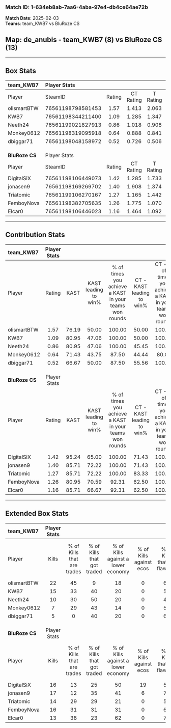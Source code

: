 ### Match ID: 1-634eb8ab-7aa6-4aba-97e4-db4ce64ae72b  
**Match Date**: 2025-02-03  
**Teams**: team_KWB7 vs BluRoze CS  

## **Map**: de_anubis - team_KWB7 (8) vs BluRoze CS (13)  
---  

## Box Stats  

| **team_KWB7**  | Player Stats      |        |           |          |       |       |       |         |        |      |     |
| :- | :- | :-: | :-: | :-: | :-: | :-: | :-: | :-: | :-: | :-: | :-: |
| Player         | SteamID           | Rating | CT Rating | T Rating | KAST  |  ADR  | Kills | Assists | Deaths | K/D  | HS% |
| olismartBTW    | 76561198798581453 |  1.57  |   1.413   |  2.063   | 76.19 | 111.6 |  22   |    4    |   13   | 1.69 | 54  |
| KWB7           | 76561198344211400 |  1.09  |   1.285   |  1.347   | 80.95 | 74.3  |  15   |    3    |   17   | 0.88 | 26  |
| Neeth24        | 76561199021827913 |  0.86  |   1.018   |  0.908   | 80.95 | 41.0  |  10   |    4    |   14   | 0.71 | 10  |
| Monkey0612     | 76561198319095918 |  0.64  |   0.888   |  0.841   | 71.43 | 53.7  |   7   |    5    |   17   | 0.41 | 57  |
| dbiggar71      | 76561198048158972 |  0.52  |   0.726   |  0.506   | 66.67 | 47.4  |   5   |    5    |   16   | 0.31 | 20  |
|                |                   |        |           |          |       |       |       |         |        |      |     |
|                |                   |        |           |          |       |       |       |         |        |      |     |
|                |                   |        |           |          |       |       |       |         |        |      |     |
| **BluRoze CS** | Player Stats      |        |           |          |       |       |       |         |        |      |     |
| Player         | SteamID           | Rating | CT Rating | T Rating | KAST  |  ADR  | Kills | Assists | Deaths | K/D  | HS% |
| DigitalSiX     | 76561198106449073 |  1.42  |   1.285   |  1.733   | 95.24 | 108.6 |  16   |    8    |   15   | 1.07 | 50  |
| jonasen9       | 76561198169269702 |  1.40  |   1.908   |  1.374   | 85.71 | 83.9  |  17   |    6    |   11   | 1.55 | 41  |
| Triatomic      | 76561199106270167 |  1.27  |   1.165   |  1.442   | 85.71 | 74.1  |  14   |    5    |   10   | 1.40 | 57  |
| FemboyNova     | 76561198382705635 |  1.26  |   1.775   |  1.070   | 80.95 | 76.5  |  16   |    8    |   13   | 1.23 | 50  |
| Elcar0         | 76561198106446023 |  1.16  |   1.464   |  1.092   | 85.71 | 59.4  |  13   |    6    |   11   | 1.18 |  7  |
---  

## Contribution Stats  

| **team_KWB7**  | Player Stats |       |                      |                                                        |                           |                                                             |                          |                                                            |
| :- | :-: | :-: | :-: | :-: | :-: | :-: | :-: | :-: |
| Player         |    Rating    | KAST  | KAST leading to win% | % of times you achieve a KAST in your teams won rounds | CT - KAST leading to win% | CT - % of times you achieve a KAST in your teams won rounds | T - KAST leading to win% | T - % of times you achieve a KAST in your teams won rounds |
| olismartBTW    |     1.57     | 76.19 |        50.00         |                         100.00                         |           50.00           |                           100.00                            |          50.00           |                           100.00                           |
| KWB7           |     1.09     | 80.95 |        47.06         |                         100.00                         |           50.00           |                           100.00                            |          42.86           |                           100.00                           |
| Neeth24        |     0.86     | 80.95 |        47.06         |                         100.00                         |           45.45           |                           100.00                            |          50.00           |                           100.00                           |
| Monkey0612     |     0.64     | 71.43 |        43.75         |                         87.50                          |           44.44           |                            80.00                            |          42.86           |                           100.00                           |
| dbiggar71      |     0.52     | 66.67 |        50.00         |                         87.50                          |           55.56           |                           100.00                            |          40.00           |                           66.67                            |
|                |              |       |                      |                                                        |                           |                                                             |                          |                                                            |
|                |              |       |                      |                                                        |                           |                                                             |                          |                                                            |
|                |              |       |                      |                                                        |                           |                                                             |                          |                                                            |
| **BluRoze CS** | Player Stats |       |                      |                                                        |                           |                                                             |                          |                                                            |
| Player         |    Rating    | KAST  | KAST leading to win% | % of times you achieve a KAST in your teams won rounds | CT - KAST leading to win% | CT - % of times you achieve a KAST in your teams won rounds | T - KAST leading to win% | T - % of times you achieve a KAST in your teams won rounds |
| DigitalSiX     |     1.42     | 95.24 |        65.00         |                         100.00                         |           71.43           |                           100.00                            |          61.54           |                           100.00                           |
| jonasen9       |     1.40     | 85.71 |        72.22         |                         100.00                         |           71.43           |                           100.00                            |          72.73           |                           100.00                           |
| Triatomic      |     1.27     | 85.71 |        72.22         |                         100.00                         |           83.33           |                           100.00                            |          66.67           |                           100.00                           |
| FemboyNova     |     1.26     | 80.95 |        70.59         |                         92.31                          |           62.50           |                           100.00                            |          77.78           |                           87.50                            |
| Elcar0         |     1.16     | 85.71 |        66.67         |                         92.31                          |           62.50           |                           100.00                            |          70.00           |                           87.50                            |
---  

## Extended Box Stats  

| **team_KWB7**  | Player Stats |                            |                            |                                    |                         |                              |                                 |        |                             |                                     |                          |                               |                            |
| :- | :-: | :-: | :-: | :-: | :-: | :-: | :-: | :-: | :-: | :-: | :-: | :-: | :-: |
| Player         |    Kills     | % of Kills that are trades | % of Kills that got traded | % of Kills against a lower economy | % of Kills against ecos | % of Kills that are flawless | % of Kills that are close duels | Deaths | % of Deaths that get traded | % of Deaths against a lower economy | % of Deaths against ecos | % of Deaths that are flawless | % of Deaths that are close |
| olismartBTW    |      22      |             45             |             9              |                 18                 |            0            |              64              |                5                |   13   |             23              |                 23                  |            0             |              92               |             0              |
| KWB7           |      15      |             33             |             40             |                 20                 |            0            |              53              |                0                |   17   |             47              |                 18                  |            0             |              53               |             0              |
| Neeth24        |      10      |             30             |             50             |                 20                 |            0            |              40              |               20                |   14   |             29              |                  0                  |            0             |              71               |             0              |
| Monkey0612     |      7       |             29             |             43             |                 14                 |            0            |              57              |                0                |   17   |             24              |                 12                  |            0             |              59               |             12             |
| dbiggar71      |      5       |             0              |             40             |                 20                 |            0            |              60              |                0                |   16   |             25              |                 19                  |            0             |              63               |             6              |
|                |              |                            |                            |                                    |                         |                              |                                 |        |                             |                                     |                          |                               |                            |
|                |              |                            |                            |                                    |                         |                              |                                 |        |                             |                                     |                          |                               |                            |
|                |              |                            |                            |                                    |                         |                              |                                 |        |                             |                                     |                          |                               |                            |
| **BluRoze CS** | Player Stats |                            |                            |                                    |                         |                              |                                 |        |                             |                                     |                          |                               |                            |
| Player         |    Kills     | % of Kills that are trades | % of Kills that got traded | % of Kills against a lower economy | % of Kills against ecos | % of Kills that are flawless | % of Kills that are close duels | Deaths | % of Deaths that get traded | % of Deaths against a lower economy | % of Deaths against ecos | % of Deaths that are flawless | % of Deaths that are close |
| DigitalSiX     |      16      |             13             |             25             |                 50                 |           19            |              56              |               13                |   15   |             33              |                 47                  |            7             |              53               |             7              |
| jonasen9       |      17      |             12             |             35             |                 41                 |            6            |              76              |                0                |   11   |             55              |                 45                  |            9             |              73               |             0              |
| Triatomic      |      14      |             29             |             29             |                 21                 |            0            |              50              |                7                |   10   |             20              |                 30                  |            0             |              50               |             10             |
| FemboyNova     |      16      |             31             |             31             |                 31                 |            0            |              69              |                0                |   13   |             15              |                 46                  |            0             |              38               |             0              |
| Elcar0         |      13      |             38             |             23             |                 62                 |            0            |              77              |                0                |   11   |             18              |                 55                  |            9             |              55               |             9              |
